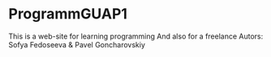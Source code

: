 # ProgrammGUAP1
This is a web-site for learning programming
And also for a freelance
Autors: Sofya Fedoseeva & Pavel Goncharovskiy
